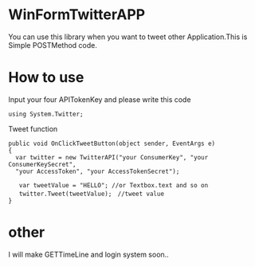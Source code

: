# WinFormTwitterAPP
You can use this library when you want to tweet other Application.This is Simple POSTMethod code.
# How to use
Input your four APITokenKey and please write this code

```csharp:sample
using System.Twitter;
```
Tweet function
```csharp:sample
public void OnClickTweetButton(object sender, EventArgs e)
{
  var twitter = new TwitterAPI("your ConsumerKey", "your ConsumerKeySecret",
  "your AccessToken", "your AccessTokenSecret");

   var tweetValue = "HELLO"; //or Textbox.text and so on
   twitter.Tweet(tweetValue);　//tweet value
}
```
            
# other
I will make GETTimeLine and login system soon..
